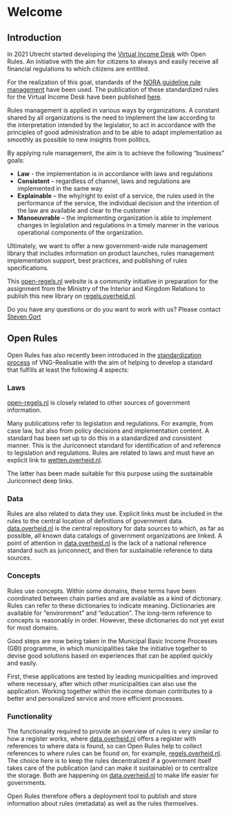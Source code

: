 # Welcome

## Introduction

In 2021 Utrecht started developing the [Virtual Income Desk](https://opensource.pleio.nl/news/view/bc7443c1-483c-4aca-8a8f-16f2a954ff4f/het-virtueel-inkomstenloket) with Open Rules. An initiative with the aim for citizens to always and easily receive all financial regulations to which citizens are entitled.

For the realization of this goal, standards of the [NORA guideline rule management](https://www.noraonline.nl/wiki/Leidraad_Regelbeheer) have been used. The publication of these standardized rules for the Virtual Income Desk have been published [here](/ALEF/).

Rules management is applied in various ways by organizations. A constant shared by all organizations is the need to implement the law according to the interpretation intended by the legislator, to act in accordance with the principles of good administration and to be able to adapt implementation as smoothly as possible to new insights from politics.

By applying rule management, the aim is to achieve the following “business” goals:

- **Law** - the implementation is in accordance with laws and regulations
- **Consistent** – regardless of channel, laws and regulations are implemented in the same way
- **Explainable** – the why/right to exist of a service, the rules used in the performance of the service, the individual decision and the intention of the law are available and clear to the customer
- **Manoeuvrable** – the implementing organization is able to implement changes in legislation and regulations in a timely manner in the various operational components of the organization.

Ultimately, we want to offer a new government-wide rule management library that includes information on product launches, rules management implementation support, best practices, and publishing of rules specifications.

This [open-regels.nl](https://open-regels.nl) website is a community initiative in preparation for the assignment from the Ministry of the Interior and Kingdom Relations to publish this new library on [regels.overheid.nl](https://regels.overheid.nl).

Do you have any questions or do you want to work with us? Please contact [Steven Gort](mailto:steven.gort@ictu.nl)

## Open Rules

Open Rules has also recently been introduced in the [standardization process](https://www.gemmaonline.nl/index.php/Standaardisatieproces) of VNG-Realisatie with the aim of helping to develop a standard that fulfills at least the following 4 aspects:

### Laws

[open-regels.nl](https://open-regels.nl) is closely related to other sources of government information.

Many publications refer to legislation and regulations. For example, from case law, but also from policy decisions and implementation content. A standard has been set up to do this in a standardized and consistent manner. This is the Juriconnect standard for identification of and reference to legislation and regulations.
Rules are related to laws and must have an explicit link to [wetten.overheid.nl](https://wetten.overheid.nl).

The latter has been made suitable for this purpose using the sustainable Juriconnect deep links.

### Data

Rules are also related to data they use. Explicit links must be included in the rules to the central location of definitions of government data. [data.overheid.nl](https://data.overheid.nl) is the central repository for data sources to which, as far as possible, all known data catalogs of government organizations are linked. A point of attention in [data.overheid.nl](https://data.overheid.nl) is the lack of a national reference standard such as juriconnect, and then for sustainable reference to data sources.

### Concepts

Rules use concepts. Within some domains, these terms have been coordinated between chain parties and are available as a kind of dictionary. Rules can refer to these dictionaries to indicate meaning. Dictionaries are available for “environment” and “education”. The long-term reference to concepts is reasonably in order. However, these dictionaries do not yet exist for most domains.

Good steps are now being taken in the Municipal Basic Income Processes (GBI) programme, in which municipalities take the initiative together to devise good solutions based on experiences that can be applied quickly and easily.

First, these applications are tested by leading municipalities and improved where necessary, after which other municipalities can also use the application. Working together within the income domain contributes to a better and personalized service and more efficient processes.

### Functionality

The functionality required to provide an overview of rules is very similar to how a register works, where [data.overheid.nl](https://data.overheid.nl) offers a register with references to where data is found, so can Open Rules help to collect references to where rules can be found on, for example, [regels.overheid.nl](https://regels.overheid.nl). The choice here is to keep the rules decentralized if a government itself takes care of the publication (and can make it sustainable) or to centralize the storage. Both are happening on [data.overheid.nl](https://data.overheid.nl) to make life easier for governments.

Open Rules therefore offers a deployment tool to publish and store information about rules (metadata) as well as the rules themselves.
